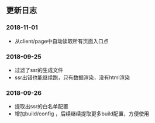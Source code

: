 
## 更新日志

### 2018-11-01

* 从client/page中自动读取所有页面入口点

### 2018-09-25

* 过滤了ssr的生成文件
* ssr出错也能继续跑，只有数据渲染，没有html渲染

### 2018-09-26

* 提取出ssr的白名单配置
* 增加build/config ，后续继续提取更多build配置，方便使用